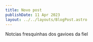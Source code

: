 ```yaml
---
title: Novo post
publishDate: 11 Apr 2023
layout: ../../layouts/BlogPost.astro
---
```

Notcias fresquinhas dos gavioes da fiel